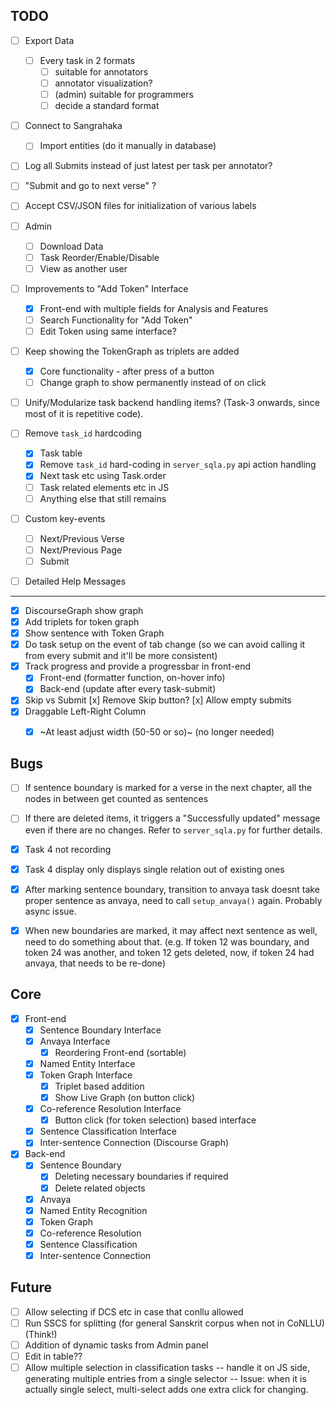 ## TODO

- [ ] Export Data
  - [ ] Every task in 2 formats
    - [ ] suitable for annotators
    - [ ] annotator visualization?
    - [ ] (admin) suitable for programmers
    - [ ] decide a standard format
- [ ] Connect to Sangrahaka
  - [ ] Import entities (do it manually in database)


- [ ] Log all Submits instead of just latest per task per annotator?

- [ ] "Submit and go to next verse" ?

- [ ] Accept CSV/JSON files for initialization of various labels

- [ ] Admin
  - [ ] Download Data
  - [ ] Task Reorder/Enable/Disable
  - [ ] View as another user

- [ ] Improvements to "Add Token" Interface
  - [x] Front-end with multiple fields for Analysis and Features
  - [ ] Search Functionality for "Add Token"
  - [ ] Edit Token using same interface?

- [ ] Keep showing the TokenGraph as triplets are added
  - [x] Core functionality - after press of a button
  - [ ] Change graph to show permanently instead of on click

- [ ] Unify/Modularize task backend handling items? (Task-3 onwards, since most of it is repetitive code).

- [ ] Remove `task_id` hardcoding
  - [x] Task table
  - [x] Remove `task_id` hard-coding in `server_sqla.py` api action handling
  - [x] Next task etc using Task.order
  - [ ] Task related elements etc in JS
  - [ ] Anything else that still remains

- [ ] Custom key-events
  - [ ] Next/Previous Verse
  - [ ] Next/Previous Page
  - [ ] Submit

- [ ] Detailed Help Messages

---

- [x] DiscourseGraph show graph
- [x] Add triplets for token graph
- [x] Show sentence with Token Graph
- [x] Do task setup on the event of tab change (so we can avoid calling it from every submit and it'll be more consistent)
- [x] Track progress and provide a progressbar in front-end
  - [x] Front-end (formatter function, on-hover info)
  - [x] Back-end (update after every task-submit)
- [x] Skip vs Submit
  [x] Remove Skip button?
  [x] Allow empty submits
- [x] Draggable Left-Right Column
  - [x] ~At least adjust width (50-50 or so)~ (no longer needed)


## Bugs

- [ ] If sentence boundary is marked for a verse in the next chapter, all the nodes in between get counted as sentences

- [ ] If there are deleted items, it triggers a "Successfully updated" message even if there are no changes. Refer to `server_sqla.py` for further details.

- [x] Task 4 not recording
- [x] Task 4 display only displays single relation out of existing ones
- [x] After marking sentence boundary, transition to anvaya task doesnt take proper sentence as anvaya, need to call `setup_anvaya()` again. Probably async issue.
- [x] When new boundaries are marked, it may affect next sentence as well, need to do something about that. (e.g. If token 12 was boundary, and token 24 was another, and token 12 gets deleted, now, if token 24 had anvaya, that needs to be re-done)

## Core

- [x] Front-end
  - [x] Sentence Boundary Interface
  - [x] Anvaya Interface
    - [x] Reordering Front-end (sortable)
  - [x] Named Entity Interface
  - [x] Token Graph Interface
    - [x] Triplet based addition
    - [x] Show Live Graph (on button click)
  - [x] Co-reference Resolution Interface
    - [x] Button click (for token selection) based interface
  - [x] Sentence Classification Interface
  - [x] Inter-sentence Connection (Discourse Graph)
- [x] Back-end
  - [x] Sentence Boundary
    - [x] Deleting necessary boundaries if required
    - [x] Delete related objects
  - [x] Anvaya
  - [x] Named Entity Recognition
  - [x] Token Graph
  - [x] Co-reference Resolution
  - [x] Sentence Classification
  - [x] Inter-sentence Connection

## Future

- [ ] Allow selecting if DCS etc in case that conllu allowed
- [ ] Run SSCS for splitting (for general Sanskrit corpus when not in CoNLLU) (Think!)
- [ ] Addition of dynamic tasks from Admin panel
- [ ] Edit in table??
- [ ] Allow multiple selection in classification tasks -- handle it on JS side, generating multiple entries from a single selector -- Issue: when it is actually
single select, multi-select adds one extra click for changing.
